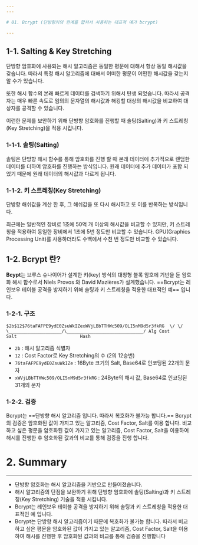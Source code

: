 ```yaml
---
---

# 01. Bcrypt (단방향키의 한계를 합쳐서 사용하는 대표적 예가 bcrypt)

---
```


## 1-1. Salting & Key Stretching

단방향 암호화에 사용되는 해시 알고리즘은 동일한 평문에 대해서 항상 동일 해시값을 갖습니다. 따라서 특정 해시 알고리즘에 대해서 어떠한 평문이 어떤한 해시값을 갖는지 알 수가 있습니다.  
  

또한 해시 함수의 본래 빠르게 데이터를 검색하기 위해서 탄생 되었습니다. 따라서 공격자는 매우 빠른 속도로 임의의 문자열의 해시값과 해킹할 대상의 해시값을 비교하여 대상자를 공격할 수 있습니다.  
  

이런한 문제를 보안하기 위해 단방향 암호화를 진행할 때 솔팅(Salting)과 키 스트레칭(Key Stretching)을 적용 시킵니다.  
  

### 1-1-1. 솔팅(Salting)

솔팅은 단방향 해시 함수를 통해 암호화를 진행 할 때 본래 데이터에 추가적으로 랜덤한 데이터를 더하여 암호화를 진행하는 방식입니다. 원래 데이터에 추가 데이터가 포함 되었기 때문에 원래 데이터의 해시값과 다르게 됩니다.  
  

### 1-1-2. 키 스트레칭(Key Stretching)

단방향 해쉬값을 계산 한 후, 그 해쉬값을 또 다시 해시하고 또 이를 반복하는 방식입니다.

최근에는 일반적인 장비로 1초에 50억 개 이상의 해시값을 비교할 수 있지만, 키 스트레칭을 적용하여 동일한 장비에서 1초에 5번 정도만 비교할 수 있습니다. GPU(Graphics Processing Unit)를 사용하더라도 수백에서 수천 번 정도만 비교할 수 있습니다.



## 1-2. Bcrypt 란?

**Bcypt**는 브루스 슈나이어가 설계한 키(key) 방식의 대칭형 블록 암호에 기반을 둔 암호화 해시 함수로서 Niels Provos 와 David Mazières가 설계했습니다. ==Bcrypt는 레인보우 테이블 공격을 방지하기 위해 솔팅과 키 스트레칭을 적용한 대표적인 예== 입니다.  
  

### 1-2-1. 구조

`$2b$12$76taFAFPE9ydE0ZsuWkIZexWVjLBbTTHWc509/OLI5nM9d5r3fkRG  \/ \/ \____________________/\_____________________________/ Alg Cost       Salt                        Hash`

-   `2b` : 해시 알고리즘 식별자
-   `12` : Cost Factor로 Key Stretching의 수 (2의 12승번)
-   `76taFAFPE9ydE0ZsuWkIZe` : 16Byte 크기의 Salt, Base64로 인코딩된 22개의 문자
-   `xWVjLBbTTHWc509/OLI5nM9d5r3fkRG` : 24Byte의 해시 값, Base64로 인코딩된 31개의 문자  
      
    

### 1-2-2. 검증

Bcrypt는 ==단방향 해시 알고리즘 입니다. 따라서 복호화가 불가능 합니다.== Bcrypt의 검증은 암호화된 값이 가지고 있는 알고리즘, Cost Factor, Salt를 이용 합니다. 비교하고 싶은 평문을 암호화된 값이 가지고 있는 알고리즘, Cost Factor, Salt을 이용하여 해시를 진행한 후 암호화된 값과의 비교를 통해 검증을 진행 합니다.

# 2. Summary

---

-   단방향 암호화는 해시 알고리즘을 기반으로 만들어졌습니다.
-   해시 알고리즘의 단점을 보완하기 위해 단방향 암호화에 솔팅(Salting)과 키 스트레칭(Key Stretching) 기술을 적용 시킵니다.
-   Bcrypt는 레인보우 테이블 공격을 방지하기 위해 솔팅과 키 스트레칭을 적용한 대표적인 예 입니다.
-   Bcrypt는 단방향 해시 알고리즘이기 때문에 복호화가 불가능 합니다. 따라서 비교하고 싶은 평문을 암호화된 값이 가지고 있는 알고리즘, Cost Factor, Salt을 이용하여 해시를 진행한 후 암호화된 값과의 비교를 통해 검증을 진행합니다

